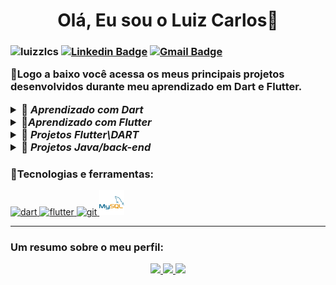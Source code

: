 <h1 align="center">Olá, Eu sou o Luiz Carlos🚀</h1>
<h3 align="/center">

<img src="https://komarev.com/ghpvc/?username=luizzlcs&label=Profile%20views&color=0e75b6&style=flat" alt="luizzlcs"/> [![Linkedin Badge](https://img.shields.io/badge/-LinkedIn-blue?style=flat&logo=Linkedin&logoColor=white&link=https://www.linkedin.com/in/luizzlcs/)](https://www.linkedin.com/in/luizzlcs/) [![Gmail Badge](https://img.shields.io/badge/-Gmail-c14438?style=flat&logo=Gmail&logoColor=white&link=mailto:luizzlcs@gmail.com)](mailto:luizzlcs@gmail.com)
  
  
  


 🎯Logo a baixo você acessa os meus principais projetos desenvolvidos durante meu aprendizado em Dart e Flutter.
  
  <details>
  <summary>📂 <i>Aprendizado com Dart</i></summary>
  
  PROJETOS | DESCRIÇÃO DOS PROJETOS
---------- | :--------
[Dart Fundamentos](https://github.com/luizzlcs/dart_fundamentos) | Criação de váriaveis, modificadores, Operadores condicionais, Operadores Lógicos, Null safety e outros.
[Funções e coleções](https://github.com/luizzlcs/dart_funcoes_colecoes) | Características de uma função, Parâmetros Obrigatórios por fefault, Listas, Tratamento de Exceções, Imports, Enuns e outros.
[Dart POO](https://github.com/luizzlcs/dart_poo) | Abstração e Encapsulamento, Classes: Atributos e comportamentos, Instanciado uma classe, Modificadores de tipos: Static - Atributos de classe e Métodos de classe, Herança, Polimofismo, O uso de Gettrs e Setters.
[Dart Async](https://github.com/luizzlcs/dart_async) | Função Sícrona, Função Assíncrona, Future com foreach, Dart e o Evento Loop, Utilizando pacote http, Utilizando api ViaCep, Utilizando os métodos: GET, POS, PUT e DELETE, Leitura de arquivos txt.
[Algoritimo - Teste Técnico](https://github.com/luizzlcs/escribo_atividade) | Esse projeto foi desenvolvido como parte de uma etapa para Seleção de Desenvolvedor de Software. O código possui uma função que recebe um número inteiro positivo e retorna o somatório de todos os valores inteiros divisíveis por 3 ou 5 que sejam inferiores ao número passado.
   
</details>
<details>
  <summary>📂<i>Aprendizado com Flutter</i></summary>
  
  PROJETOS | DESCRIÇÃO DOS PROJETOS
---------- | :--------  
[Exportando dados para Excel](https://github.com/luizzlcs/flutter_export_to_excel) | Exportando dados mockados para o excel. 
[Flutter Primeiro Projeto](https://github.com/luizzlcs/flutter_primeiro_projeto) | Criando um MenuButton com rotas de navegação para acesso a demais componetes do flutter.
[Instagram](https://github.com/luizzlcs/flutter_instagram) | Clonando página do instagram e usando alguns widgets já estudados: Row, Column, Stack, ScrollView, IconAvatar, Image, Icons, NavigationBottomBar, MediaQuery e outros.
[Formulário Login](https://github.com/luizzlcs/formlogin) | Construção de formulário login, Construção do Expassiont Title, Navegação e animação.
[Quiz de Perguntas](https://github.com/luizzlcs/perguntas_app) | Criado quiz com três perguntas, usando os principios de componentização de widgets, Comunicação direta e indireta de componentes, Função Callback e outros.
[Consumindo API](https://github.com/luizzlcs/escribo_atividade) | Consumindo dados da API por meio do package http.
[Calculadora IMC](
https://github.com/luizzlcs/flutter_default_state_manager) | Essa atividade tem como principal objetivo aplicar a gerencia de estado usando os elementos nativos do Flutter, sem a necessidade de utilizar packages de terceiros.
[SQLite Exemplo](https://github.com/luizzlcs/flutter_sqlite_exemple
) | O objetivo dessa atividade foi conhecer como funciona o SQLite dentro do flutter e como implementa-lo.
[Usando provider com formulário login](https://github.com/luizzlcs/flutter_provider_exemple_formlogin) |O objetivo dessa atividade foi utilizar o package provider para pegar os dados passados no formulário para página seguinte.
[Incrementador númerico com Provider](https://github.com/luizzlcs/flutter_provider_exemple_two) | O objetivo dessa atividade utilizar o package provider para o fazer o gerenciamento das classes.
[Gegencia de Estado com Bloc e Cubit](https://github.com/luizzlcs/flutter_bloc_estudos) | Contado númerico com incremento e decremento com uso do Bloc e Cubit para Gerenciar o Estado da aplicação.
</details>
<details>
  <summary>📂<i> Projetos Flutter\DART</i></summary>
  
  PROJETOS | DESCRIÇÃO DOS PROJETOS
---------- | :--------
[Injeção de dependência com GeIt](https://github.com/luizzlcs/inject_dependency/blob/main/README.md) | Neste projeto simples usei o GetIt para fazer injeção de dependência.
[Projeto Campo Minado](https://github.com/luizzlcs/campo_minado) | Falta ajustar layout, fazer com que os campos caibam em uma única tela. 
[Seven Maneger](https://github.com/luizzlcs/seven_manager7/blob/master/README.md) | Projeto em desenvolvimento, possui várias funcionalidades para atender as rotinas locais das Igrejas Adventistas.
   
</details>

<details>
  <summary>📂<i> Projetos Java/back-end</i></summary>
  
  PROJETOS | DESCRIÇÃO DOS PROJETOS
---------- | :--------
[Componentes e injeção de dependência](https://github.com/luizzlcs/order/blob/master/README.md) | Criação de projeto Spring Boot,  Configuração de componentes Spring e injeção de dependência, Implementação de projeto de componentes.
[Modelo de domínio e ORM](https://github.com/luizzlcs/dsevent/blob/master/README.md) | Implementação de entidades de domínio, Mapeamento objeto-relacional com JPA, Setup de projeto Spring Boot para banco H2, Seeding de base de dados H2. 
[CRUD de clientes](https://github.com/luizzlcs/dsClient/blob/master/README.md) | Implementação de operações de CRUD, Tratamento de exceções, Customização de respostas HTTP, Validação de dados com Bean Validation.
   
</details>

 
 
<h3 align="left">🚀Tecnologias e ferramentas:</h3>
<p align="left"> <a  href="https://dart.dev" target="_blank" rel="noreferrer"> <img width="23" height = "23" src="https://www.vectorlogo.zone/logos/dartlang/dartlang-icon.svg" alt="dart" width="20" height="23"/> </a> 
<a href="https://flutter.dev" target="_blank" rel="noreferrer"> <img width="23", height = "23" src="https://www.vectorlogo.zone/logos/flutterio/flutterio-icon.svg" alt="flutter" width="23" height="23"/> </a> <a href="https://git-scm.com/" target="_blank" rel="noreferrer"> <img width="23" height = "" src="https://www.vectorlogo.zone/logos/git-scm/git-scm-icon.svg" alt="git" width="40" height="40"/> </a> <a href="https://www.mysql.com/" target="_blank" rel="noreferrer"> <img src="https://raw.githubusercontent.com/devicons/devicon/master/icons/mysql/mysql-original-wordmark.svg" alt="mysql" width="40" height="40"/> </a> </p>

---
### Um resumo sobre o meu perfil:
<div align="center">
  <a href="https://github.com/luizzlcs">
  <img height="150em" src="https://github-readme-stats.vercel.app/api?username=luizzlcs&show_icons=true&theme=dracula&include_all_commits=true&count_private=true"/> 
  <img height="150em" src="https://github-readme-stats.vercel.app/api/top-langs/?username=luizzlcs&layout=compact&langs_count=7&theme=dracula"/>
  <a href="https://github.com/luizzlcs">
    <img src="https://github-readme-streak-stats.herokuapp.com/?user=luizzlcs&theme=dark"/>
  </a>
</div>

